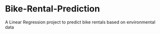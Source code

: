 # Bike-Rental-Prediction
A Linear Regression project to predict bike rentals based on environmental data

